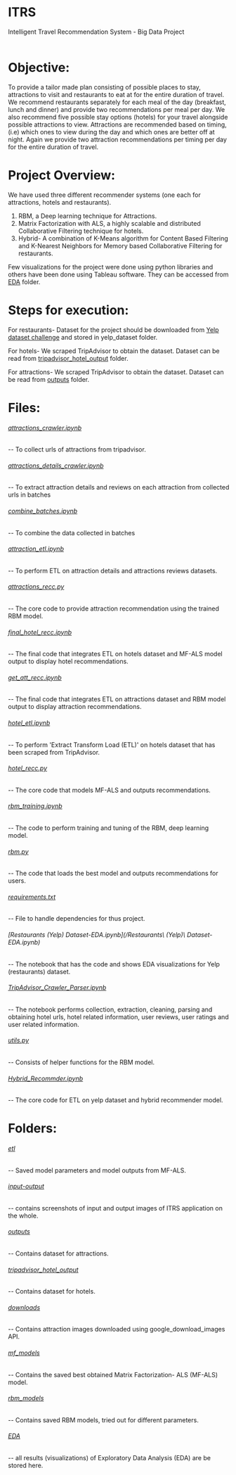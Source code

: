 # ITRS <br />
Intelligent Travel Recommendation System -  Big Data Project<br />
<br />

# Objective:
To provide a tailor made plan consisting of possible places to stay, attractions to visit and restaurants to eat at for the entire duration of travel. We recommend restaurants separately for each meal of the day (breakfast, lunch and dinner) and provide two recommendations per meal per day. We also recommend five possible stay options (hotels) for your travel alongside possible attractions to view. Attractions are recommended based on timing, (i.e) which ones to view during the day and which ones are better off at night. Again we provide two attraction recommendations per timing per day for the entire duration of travel.

# Project Overview:
We have used three different recommender systems (one each for attractions, hotels and restaurants).
1. RBM, a Deep learning technique for Attractions.
2. Matrix Factorization with ALS, a highly scalable and distributed Collaborative Filtering technique for hotels.
3. Hybrid- A combination of K-Means algorithm for Content Based Filtering and K-Nearest Neighbors for Memory based Collaborative Filtering for restaurants.

Few visualizations for the project were done using python libraries and others have been done using Tableau software. They can be accessed from [EDA](/EDA) folder.

# Steps for execution:
For restaurants- Dataset for the project should be downloaded from [Yelp dataset challenge](https://www.yelp.ca/dataset/download) and stored in yelp_dataset folder.

For hotels- We scraped TripAdvisor to obtain the dataset. Dataset can be read from [tripadvisor_hotel_output](/tripadvisor_hotel_output) folder.

For attractions- We scraped TripAdvisor to obtain the dataset. Dataset can be read from [outputs](/outputs) folder.

# Files: <br />
###### [attractions_crawler.ipynb](/attractions_crawler.ipynb)
  --  To collect urls of attractions from tripadvisor.

###### [attractions_details_crawler.ipynb](/attractions_details_crawler.ipynb)
  --  To extract attraction details and reviews on each attraction from collected urls in batches

###### [combine_batches.ipynb](/combine_batches.ipynb)
  --  To combine the data collected in batches

###### [attraction_etl.ipynb](/attraction_etl.ipynb)
  --  To perform ETL on attraction details and attractions reviews datasets.

###### [attractions_recc.py](/attractions_recc.py)
  -- The core code to provide attraction recommendation using the trained RBM model.

###### [final_hotel_recc.ipynb](/final_hotel_recc.ipynb)
  -- The final code that integrates ETL on hotels dataset and MF-ALS model output to display hotel recommendations.

###### [get_att_recc.ipynb](/get_att_recc.ipynb)
  -- The final code that integrates ETL on attractions dataset and RBM model output to display attraction recommendations.

###### [hotel_etl.ipynb](/hotel_etl.ipynb)
  -- To perform 'Extract Transform Load (ETL)' on hotels dataset that has been scraped from TripAdvisor.

###### [hotel_recc.py](/hotel_recc.py)
  -- The core code that models MF-ALS and outputs recommendations.

###### [rbm_training.ipynb](/rbm_training.ipynb)
  -- The code to perform training and tuning of the RBM, deep learning model.

###### [rbm.py](/rbm.py)
  -- The code that loads the best model and outputs recommendations for users.

###### [requirements.txt](/requirements.txt)
  -- File to handle dependencies for thus project.

###### [Restaurants (Yelp) Dataset-EDA.ipynb](/Restaurants\ (Yelp)\ Dataset-EDA.ipynb)
  -- The notebook that has the code and shows EDA visualizations for Yelp (restaurants) dataset.

###### [TripAdvisor_Crawler_Parser.ipynb](/TripAdvisor_Crawler_Parser.ipynb)
  -- The notebook performs collection, extraction, cleaning, parsing and obtaining hotel urls, hotel related information, user reviews, user ratings and user related information.

###### [utils.py](/utils.py)
  -- Consists of helper functions for the RBM model.

###### [Hybrid_Recommder.ipynb](/Hybrid_Recommder.ipynb)
  -- The core code for ETL on yelp dataset and hybrid recommender model.


# Folders:

###### [etl](/etl)
  -- Saved model parameters and model outputs from MF-ALS.

###### [input-output](/input-output)
  -- contains screenshots of input and output images of ITRS application on the whole.

###### [outputs](/outputs)
  -- Contains dataset for attractions.

###### [tripadvisor_hotel_output](/tripadvisor_hotel_output)
  -- Contains dataset for hotels.

###### [downloads](/downloads)
  -- Contains attraction images downloaded using google_download_images API.

###### [mf_models](/mf_models)
  -- Contains the saved best obtained Matrix Factorization- ALS (MF-ALS) model.

###### [rbm_models](/rbm_models)
  -- Contains saved RBM models, tried out for different parameters.

###### [EDA](/analysis)
  -- all results (visualizations) of Exploratory Data Analysis (EDA) are be stored here.
